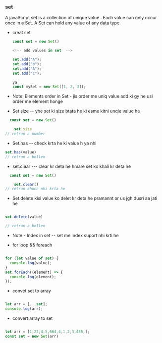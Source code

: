 ### set

A javaScript set is a collection of unique value . Each value can only occur once in a Set.
A Set can hold any value of any data type.

* creat set 
  ```javaScript
  const set = new Set()

  <!-- add values in set  -->

  set.add("A");
  set.add("b");
  set.add("A");
  set.add("c");

  ya
  const mySet = new Set([1, 2, 3]);

  ```

* Note: Elements order in Set - jis order me uniq value add ki gy he usi order me element honge     

* Set size  -- yhe set ki size btata he ki esme kitni unqie value he 
```javaScript
  const set = new Set()

    set.size 
// retrun a number 
```

* Set.has -- check krta he ki value h ya nhi 
```javaScript
set.has(value)
// retrun a bollen 
```

* set.clear  --- clear kr deta he hmare set ko khali kr deta he 
```javaScript
  const set = new Set()

    set.clear()  
// retrun khuch nhi krta he  

```
* Set.delete kisi value ko delet kr deta he pramannt or us jgh dusri aa jati he 
```javaScript

set.delete(value)

// retrun a bollen 
```

* Note - Index in set -- set me index suport nhi krti he 

* for loop  && foreach
```javaScript

for (let value of set) {
  console.log(value);
}
set.forEach((element) => {
  console.log(element);
});
```

* convet set to array
```javaScript

let arr = [...set];
console.log(arr);
```

* convert array to set 
```javaScript

let arr = [1,23,4,5,664,4,1,2,3,455,];
const set = new Set(arr)
```